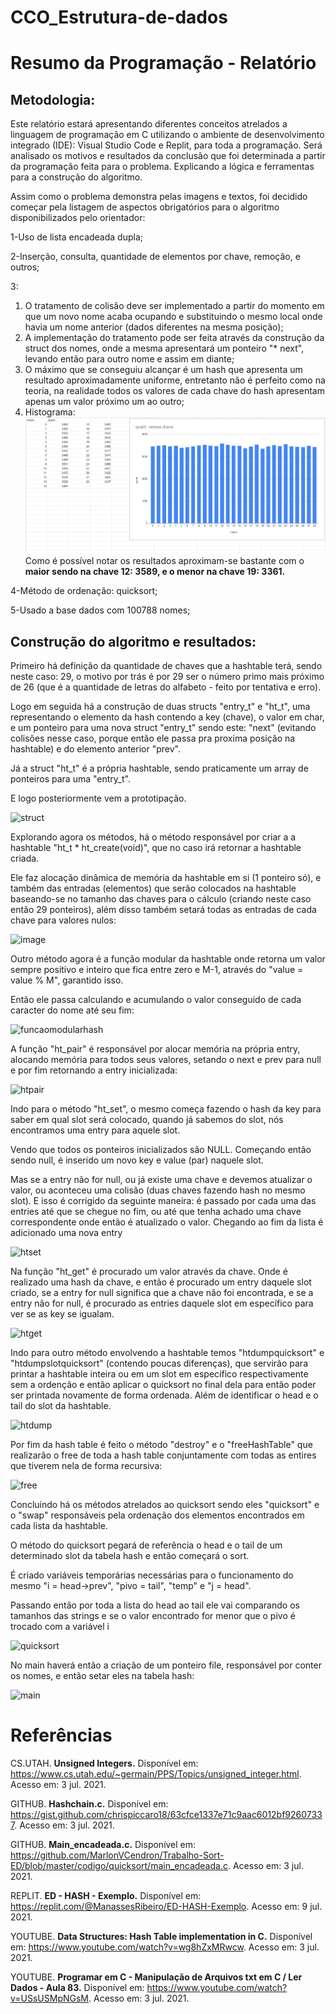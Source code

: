 # CCO_Estrutura-de-dados
# Resumo da Programação - Relatório
## Metodologia:

Este relatório estará apresentando diferentes conceitos atrelados a linguagem de programação em C utilizando o ambiente de desenvolvimento integrado (IDE): Visual Studio Code e Replit, para toda a programação. Será analisado os motivos e resultados da conclusão que foi determinada a partir da programação feita para o problema. Explicando a lógica e ferramentas para a construção do algoritmo.

Assim como o problema demonstra pelas imagens e textos, foi decidido começar pela listagem de aspectos obrigatórios para o algoritmo disponibilizados pelo orientador:

1-Uso de lista encadeada dupla;

2-Inserção, consulta, quantidade de elementos por chave, remoção, e outros;

3:
  1. O tratamento de colisão deve ser implementado a partir do momento em que um novo nome acaba ocupando e substituindo o mesmo local onde havia um nome anterior (dados diferentes na mesma posição);
  2. A implementação do tratamento pode ser feita através da construção da struct dos nomes, onde a mesma apresentará um ponteiro "* next", levando então para outro nome e assim em diante;
  3. O máximo que se conseguiu alcançar é um hash que apresenta um resultado aproximadamente uniforme, entretanto não é perfeito como na teoria, na realidade todos os valores de cada chave do hash apresentam apenas um valor próximo um ao outro;
  4. Histograma:
![histograma](https://github.com/ArthurMS15/CCO_Estrutura-de-dados/blob/main/Histograma.png)   
Como é possível notar os resultados aproximam-se bastante com o **maior sendo na chave 12: 3589, e o menor na chave 19: 3361.**

4-Método de ordenação: quicksort;

5-Usado a base dados com 100788 nomes;

## Construção do algoritmo e resultados:

Primeiro há definição da quantidade de chaves que a hashtable terá, sendo neste caso: 29, o motivo por trás é por 29 ser o número primo mais próximo de 26 (que é a quantidade de letras do alfabeto - feito por tentativa e erro).

Logo em seguida há a construção de duas structs "entry_t" e "ht_t", uma representando o elemento da hash contendo a key (chave), o valor em char, e um ponteiro para uma nova struct "entry_t" sendo este: "next" (evitando colisões nesse caso, porque então ele passa pra proxima posição na hashtable) e do elemento anterior "prev".

Já a struct "ht_t" é a própria hashtable, sendo praticamente um array de ponteiros para uma "entry_t".

E logo posteriormente vem a prototipação.

![struct](https://user-images.githubusercontent.com/66339390/125383790-61b39980-e36e-11eb-9c2d-8b487ae5e457.png)

Explorando agora os métodos, há o método responsável por criar a a hashtable "ht_t * ht_create(void)", que no caso irá retornar a hashtable criada. 

Ele faz alocação dinâmica de memória da hashtable em si (1 ponteiro só), e também das entradas (elementos) que serão colocados na hashtable baseando-se no tamanho das chaves para o cálculo (criando neste caso então 29 ponteiros), além disso também setará todas as entradas de cada chave para valores nulos:

![image](https://user-images.githubusercontent.com/66339390/125383927-8c055700-e36e-11eb-9dc1-fc92999690ea.png)

Outro método agora é a função modular da hashtable onde retorna um valor sempre positivo e inteiro que fica entre zero e M-1, através do "value = value % M", garantido isso.

Então ele passa calculando e acumulando o valor conseguido de cada caracter do nome até seu fim:

![funcaomodularhash](https://user-images.githubusercontent.com/66339390/125346157-c996bf80-e32f-11eb-8f6e-3e469d98282d.png)

A função "ht_pair" é responsável por alocar memória na própria entry, alocando memória para todos seus valores, setando o next e prev para null e por fim retornando a entry inicializada:

![htpair](https://user-images.githubusercontent.com/66339390/125349055-69098180-e333-11eb-8e17-9df099330124.png)

Indo para o método "ht_set", o mesmo começa fazendo o hash da key para saber em qual slot será colocado, quando já sabemos do slot, nós encontramos uma entry para aquele slot.

Vendo que todos os ponteiros inicializados são NULL. Começando então sendo null, é inserido um novo key e value (par) naquele slot. 

Mas se a entry não for null, ou já existe uma chave e devemos atualizar o valor, ou aconteceu uma colisão (duas chaves fazendo hash no mesmo slot). E isso é corrigido da seguinte maneira: é passado por cada uma das entries até que se chegue no fim, ou até que tenha achado uma chave correspondente onde então é atualizado o valor. Chegando ao fim da lista é adicionado uma nova entry

![htset](https://user-images.githubusercontent.com/66339390/125347240-0f07bc80-e331-11eb-8569-fe43bdccebbd.png)

Na função "ht_get" é procurado um valor através da chave. Onde é realizado uma hash da chave, e então é procurado um entry daquele slot criado, se a entry for null significa que a chave não foi encontrada, e se a entry não for null, é procurado as entries daquele slot em específico para ver se as key se igualam.

![htget](https://user-images.githubusercontent.com/66339390/125349621-25634780-e334-11eb-898e-d06eb4ea8eae.png)

Indo para outro método envolvendo a hashtable temos "htdumpquicksort" e "htdumpslotquicksort" (contendo poucas diferenças), que servirão para printar a hashtable inteira ou em um slot em específico respectivamente sem a ordenção e então aplicar o quicksort no final dela para então poder ser printada novamente de forma ordenada.
Além de identificar o head e o tail do slot da hashtable.

![htdump](https://user-images.githubusercontent.com/66339390/125350766-9e16d380-e335-11eb-8d53-a60ee351bb45.png)

Por fim da hash table é feito o método "destroy" e o "freeHashTable" que realizarão o free de toda a hash table conjuntamente com todas as entires que tiverem nela de forma recursiva:

![free](https://user-images.githubusercontent.com/66339390/125351033-f3eb7b80-e335-11eb-91c6-532e7ae0495d.png)

Concluindo há os métodos atrelados ao quicksort sendo eles "quicksort" e o "swap" responsáveis pela ordenação dos elementos encontrados em cada lista da hashtable.

O método do quicksort pegará de referência o head e o tail de um determinado slot da tabela hash e então começará o sort.

É criado variáveis temporárias necessárias para o funcionamento do mesmo "i = head->prev", "pivo = tail", "temp" e "j = head".

Passando então por toda a lista do head ao tail ele vai comparando os tamanhos das strings e se o valor encontrado for menor que o pivo é trocado com a variável i

![quicksort](https://user-images.githubusercontent.com/66339390/125352439-a4a64a80-e337-11eb-99f5-eaf132e8e11c.png)

No main haverá então a criação de um ponteiro file, responsável por conter os nomes, e então setar eles na tabela hash:

![main](https://user-images.githubusercontent.com/66339390/125353018-65c4c480-e338-11eb-92d2-eb4bb1583fa6.png)

# Referências

CS.UTAH. **Unsigned Integers.** Disponível em: <https://www.cs.utah.edu/~germain/PPS/Topics/unsigned_integer.html>. Acesso em: 3 jul. 2021.

GITHUB. **Hashchain.c.** Disponível em: <https://gist.github.com/chrispiccaro18/63cfce1337e71c9aac6012bf92607337>. Acesso em: 3 jul. 2021.

GITHUB. **Main_encadeada.c.** Disponível em: <https://github.com/MarlonVCendron/Trabalho-Sort-ED/blob/master/codigo/quicksort/main_encadeada.c>. Acesso em: 3 jul. 2021.

REPLIT. **ED - HASH - Exemplo.** Disponível em: <https://replit.com/@ManassesRibeiro/ED-HASH-Exemplo>. Acesso em: 9 jul. 2021.

YOUTUBE. **Data Structures: Hash Table implementation in C.** Disponível em: <https://www.youtube.com/watch?v=wg8hZxMRwcw>. Acesso em: 3 jul. 2021.

YOUTUBE. **Programar em C - Manipulação de Arquivos txt em C / Ler Dados - Aula 83.** Disponível em: <https://www.youtube.com/watch?v=USsUSMpNGsM>. Acesso em: 3 jul. 2021.
